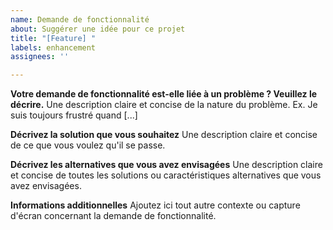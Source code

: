 ```yaml
---
name: Demande de fonctionnalité
about: Suggérer une idée pour ce projet
title: "[Feature] "
labels: enhancement
assignees: ''

---
```


**Votre demande de fonctionnalité est-elle liée à un problème ? Veuillez le décrire.**
Une description claire et concise de la nature du problème. Ex. Je suis toujours frustré quand [...]

**Décrivez la solution que vous souhaitez**
Une description claire et concise de ce que vous voulez qu'il se passe.

**Décrivez les alternatives que vous avez envisagées**
Une description claire et concise de toutes les solutions ou caractéristiques alternatives que vous avez envisagées.

**Informations additionnelles**
Ajoutez ici tout autre contexte ou capture d'écran concernant la demande de fonctionnalité.
